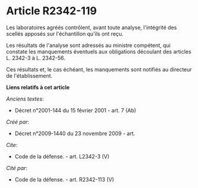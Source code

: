 # Article R2342-119

Les laboratoires agréés contrôlent, avant toute analyse, l'intégrité des scellés apposés sur l'échantillon qu'ils ont reçu. 

Les résultats de l'analyse sont adressés au ministre compétent, qui constate les manquements éventuels aux obligations
découlant des articles L. 2342-3 à L. 2342-56. 

Ces résultats et, le cas échéant, les manquements sont notifiés au directeur de l'établissement.

**Liens relatifs à cet article**

_Anciens textes_:

  - Décret n°2001-144 du 15 février 2001 - art. 7 (Ab)

_Créé par_:

  - Décret n°2009-1440 du 23 novembre 2009 - art.

_Cite_:

  - Code de la défense. - art. L2342-3 (V)

_Cité par_:

  - Code de la défense. - art. R2342-113 (V)
